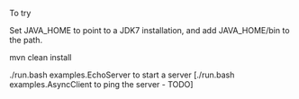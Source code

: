 To try

Set JAVA_HOME to point to a JDK7 installation, and add JAVA_HOME/bin to the path.

mvn clean install

./run.bash examples.EchoServer to start a server
[./run.bash examples.AsyncClient to ping the server - TODO]